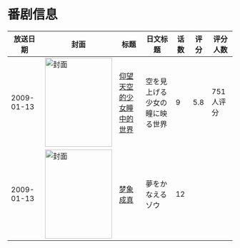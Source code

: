 # 番剧信息

|放送日期|封面|标题|日文标题|话数|评分|评分人数|
|---|---|---|---|---|---|---|
|2009-01-13|<img src="https://lain.bgm.tv/pic/cover/c/7c/e3/887_GmRjU.jpg" alt="封面" style="width:150px;height:200px;object-fit:cover;">|[仰望天空的少女瞳中的世界](https://bangumi.tv/subject/887)|空を見上げる少女の瞳に映る世界|9|5.8|751人评分|
|2009-01-13|<img src="https://lain.bgm.tv/pic/cover/c/72/d5/209691_eMp0D.jpg" alt="封面" style="width:150px;height:200px;object-fit:cover;">|[梦象成真](https://bangumi.tv/subject/209691)|夢をかなえるゾウ|12|||

